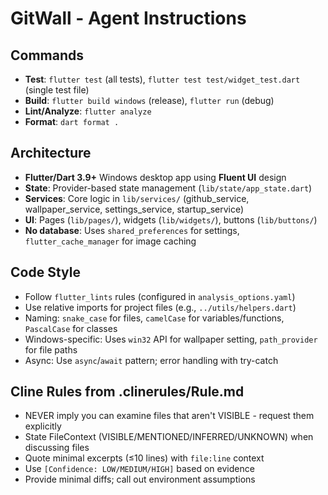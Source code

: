 # GitWall - Agent Instructions

## Commands
- **Test**: `flutter test` (all tests), `flutter test test/widget_test.dart` (single test file)
- **Build**: `flutter build windows` (release), `flutter run` (debug)
- **Lint/Analyze**: `flutter analyze`
- **Format**: `dart format .`

## Architecture
- **Flutter/Dart 3.9+** Windows desktop app using **Fluent UI** design
- **State**: Provider-based state management (`lib/state/app_state.dart`)
- **Services**: Core logic in `lib/services/` (github_service, wallpaper_service, settings_service, startup_service)
- **UI**: Pages (`lib/pages/`), widgets (`lib/widgets/`), buttons (`lib/buttons/`)
- **No database**: Uses `shared_preferences` for settings, `flutter_cache_manager` for image caching

## Code Style
- Follow `flutter_lints` rules (configured in `analysis_options.yaml`)
- Use relative imports for project files (e.g., `../utils/helpers.dart`)
- Naming: `snake_case` for files, `camelCase` for variables/functions, `PascalCase` for classes
- Windows-specific: Uses `win32` API for wallpaper setting, `path_provider` for file paths
- Async: Use `async`/`await` pattern; error handling with try-catch

## Cline Rules from .clinerules/Rule.md
- NEVER imply you can examine files that aren't VISIBLE - request them explicitly
- State FileContext (VISIBLE/MENTIONED/INFERRED/UNKNOWN) when discussing files
- Quote minimal excerpts (≤10 lines) with `file:line` context
- Use `[Confidence: LOW/MEDIUM/HIGH]` based on evidence
- Provide minimal diffs; call out environment assumptions
